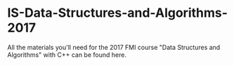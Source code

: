 # IS-Data-Structures-and-Algorithms-2017

All the materials you'll need for the 2017 FMI course "Data Structures and Algorithms" with C++ can be found here.
